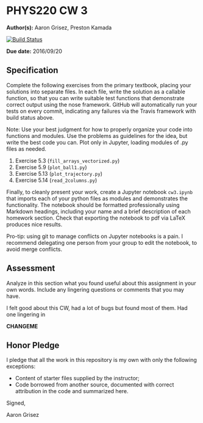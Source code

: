 # PHYS220 CW 3

**Author(s):** Aaron Grisez, Preston Kamada

[![Build Status](https://travis-ci.org/chapman-phys220-2016f/cw-03-aareston.svg?branch=master)](https://travis-ci.org/chapman-phys220-2016f/cw-03-aareston)

**Due date:** 2016/09/20

## Specification

Complete the following exercises from the primary textbook, placing your solutions into separate files. In each file, write the solution as a callable function, so that you can write suitable test functions that demonstrate correct output using the nose framework. GitHub will automatically run your tests on every commit, indicating any failures via the Travis framework with build status above.

Note: Use your best judgment for how to properly organize your code into functions and modules. Use the problems as guidelines for the idea, but write the best code you can. Plot only in Jupyter, loading modules of .py files as needed.

1. Exercise 5.3 (```fill_arrays_vectorized.py```)
1. Exercise 5.9 (```plot_ball1.py```)
1. Exercise 5.13 (```plot_trajectory.py```)
1. Exercise 5.14 (```read_2columns.py```)

Finally, to cleanly present your work, create a Jupyter notebook ```cw3.ipynb``` that imports each of your python files as modules and demonstrates the functionality. The notebook should be formatted professionally using Markdown headings, including your name and a brief description of each homework section. Check that exporting the notebook to pdf via LaTeX produces nice results.

Pro-tip: using git to manage conflicts on Jupyter notebooks is a pain. I recommend delegating one person from your group to edit the notebook, to avoid merge conflicts.

## Assessment

Analyze in this section what you found useful about this assignment in your own words. Include any lingering questions or comments that you may have.

I felt good about this CW, had a lot of bugs but found most of them. Had one lingering in 

**CHANGEME**

## Honor Pledge

I pledge that all the work in this repository is my own with only the following exceptions:

* Content of starter files supplied by the instructor;
* Code borrowed from another source, documented with correct attribution in the code and summarized here.

Signed,

Aaron Grisez
